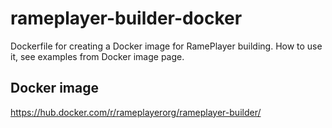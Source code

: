 # rameplayer-builder-docker
Dockerfile for creating a Docker image for RamePlayer building. How to use it, see examples from Docker image page.

## Docker image
https://hub.docker.com/r/rameplayerorg/rameplayer-builder/
